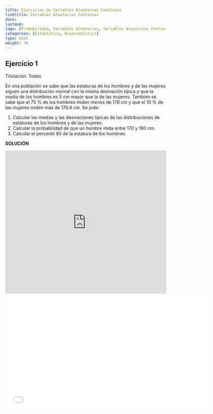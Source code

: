 ```yaml
---
title: Ejercicios de Variables Aleatorias Continuas
linkTitle: Variables Aleatorias Continuas
date: 
lastmod:
tags: [Probabilidad, Variables Aleatorias, Variables Aleatorias Continuas]
categories: [Estadística, Bioestadística]
type: book
weight: 70
---
```


## Ejercicio 1
Titulación: Todas

En una población se sabe que las estaturas de los hombres y de las mujeres siguen una distribución
normal con la misma desviación típica y que la media de los hombres es 5 cm mayor que la de las mujeres. 
También se sabe que el 75 % de los hombres miden menos de 178 cm y que el 10 % de las mujeres miden más de 176.8 cm. 
Se pide:

1. Calcular las medias y las desviaciones típicas de las distribuciones de estaturas de los hombres y de las mujeres.
2. Calcular la probabilidad de que un hombre mida entre 170 y 180 cm.
3. Calcular el percentil 90 de la estatura de los hombres. 

**SOLUCIÓN**

<iframe src="http://www.slideshare.net/slideshow/embed_code/35218982" width="640" height="449" frameborder="0" marginwidth="0" marginheight="0" scrolling="no" style="border:1px solid #CCC; border-width:1px 1px 0; margin-bottom:5px; max-width: 100%;" allowfullscreen> </iframe> 

<iframe src="//www.youtube.com/embed/UwH4yRqutHY" width="640" height="360" frameborder="0"> </iframe>
